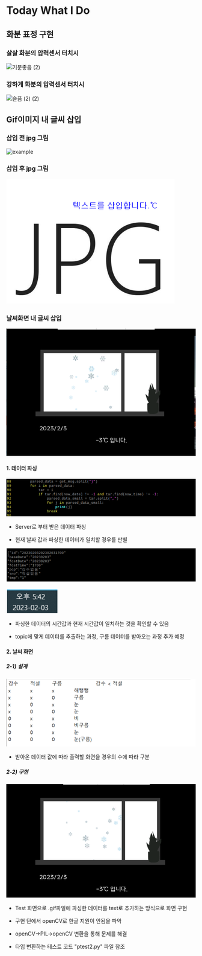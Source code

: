 # Today What I Do

## 화분 표정 구현


### 살살 화분의 압력센서 터치시

![기분좋음 (2)](https://user-images.githubusercontent.com/57944215/216549624-19a0d38f-9275-4be0-bfc2-6031120e0428.gif)


### 강하게 화분의 압력센서 터치시 

![슬픔 (2) (2)](https://user-images.githubusercontent.com/57944215/216549605-6e090762-2256-4ae7-b31f-c701a76a9ff5.gif)

## Gif이미지 내 글씨 삽입



### 삽입 전 jpg 그림

![example](https://user-images.githubusercontent.com/57944215/216550141-fff0d05d-eca4-46af-a2bf-996313d68f61.jpg)

###  삽입 후 jpg 그림

![image.png](./image.png)

### 날씨화면 내 글씨 삽입

![image-1.png](./image-1.png)

#### 1. 데이터 파싱

![image-2.png](./image-2.png)

- Server로 부터 받은 데이터 파싱

- 현재 날짜 값과 파싱한 데이터가 일치할 경우를 판별

![image-3.png](./image-3.png)

![image-4.png](./image-4.png)

- 파싱한 데이터의 시간값과 현재 시간값이 일치하는 것을 확인할 수 있음

- topic에 맞게 데이터를 추출하는 과정, 구름 데이터를 받아오는 과정 추가 예정

#### 2. 날씨 화면

##### 2-1) 설계

![image-5.png](./image-5.png)

- 받아온 데이터 값에 따라 출력할 화면을 경우의 수에 따라 구분

##### 2-2) 구현

![image-6.png](./image-6.png)

- Test 화면으로 .gif파일에 파싱한 데이터를 text로 추가하는 방식으로 화면 구현

- 구현 단에서 openCV로 한글 지원이 안됨을 파악

- openCV->PIL->openCV 변환을 통해 문제를 해결

- 타입 변환하는 테스트 코드 "ptest2.py" 파일 참조
